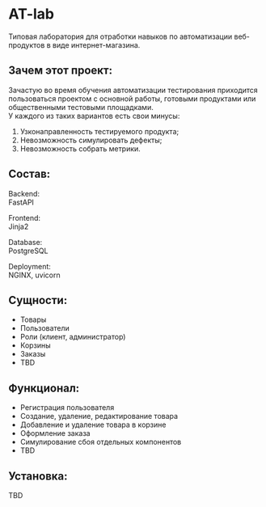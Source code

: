 # AT-lab

Типовая лаборатория для отработки навыков по автоматизации веб-продуктов в виде интернет-магазина.

## Зачем этот проект:
Зачастую во время обучения автоматизации тестирования приходится пользоваться проектом с основной работы, готовыми продуктами или общественными тестовыми площадками.  
У каждого из таких вариантов есть свои минусы:
1. Узконаправленность тестируемого продукта; 
2. Невозможность симулировать дефекты;
3. Невозможность собрать метрики.

## Состав:
Backend:  
FastAPI

Frontend:  
Jinja2

Database:  
PostgreSQL

Deployment:  
NGINX, uvicorn 

## Сущности:
- Товары
- Пользователи
- Роли (клиент, администратор)
- Корзины
- Заказы
- TBD
  
## Функционал:
- Регистрация пользователя
- Создание, удаление, редактирование товара
- Добавление и удаление товара в корзине
- Оформление заказа
- Симулирование сбоя отдельных компонентов
- TBD

## Установка:
TBD
